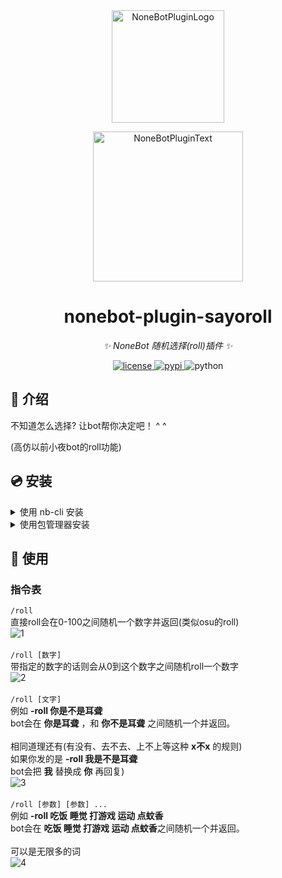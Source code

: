 <div align="center">
  <a href="https://v2.nonebot.dev/store"><img src="https://github.com/A-kirami/nonebot-plugin-template/blob/resources/nbp_logo.png" width="180" height="180" alt="NoneBotPluginLogo"></a>
  <br>
  <p><img src="https://github.com/A-kirami/nonebot-plugin-template/blob/resources/NoneBotPlugin.svg" width="240" alt="NoneBotPluginText"></p>
</div>

<div align="center">

# nonebot-plugin-sayoroll

_✨ NoneBot 随机选择(roll)插件 ✨_


<a href="./LICENSE">
    <img src="https://img.shields.io/github/license/mas-alone/nonebot-plugin-sayoroll.svg" alt="license">
</a>
<a href="https://pypi.python.org/pypi/nonebot-plugin-sayoroll">
    <img src="https://img.shields.io/pypi/v/nonebot-plugin-sayoroll.svg" alt="pypi">
</a>
<img src="https://img.shields.io/badge/python-3.8+-blue.svg" alt="python">

</div>

## 📖 介绍

不知道怎么选择? 让bot帮你决定吧！ ^ ^

(高仿以前小夜bot的roll功能)

## 💿 安装

<details>
<summary>使用 nb-cli 安装</summary>
在 nonebot2 项目的根目录下打开命令行, 输入以下指令即可安装

    nb plugin install nonebot-plugin-sayoroll

</details>

<details>
<summary>使用包管理器安装</summary>
在 nonebot2 项目的插件目录下, 打开命令行, 根据你使用的包管理器, 输入相应的安装命令

<details>
<summary>pip</summary>

    pip install nonebot-plugin-sayoroll
</details>
<details>
<summary>pdm</summary>

    pdm add nonebot-plugin-sayoroll
</details>
<details>
<summary>poetry</summary>

    poetry add nonebot-plugin-sayoroll
</details>
<details>
<summary>conda</summary>

    conda install nonebot-plugin-sayoroll
</details>

打开 nonebot2 项目根目录下的 `pyproject.toml` 文件, 在 `[tool.nonebot]` 部分追加写入

    plugins = ["nonebot_plugin_sayoroll"]

</details>

## 🎉 使用
### 指令表
`/roll`<br>
直接roll会在0-100之间随机一个数字并返回(类似osu的roll)<br>
![1](https://www.showdoc.com.cn/server/api/attachment/visitFile?sign=f2c89a1568a512a44ee55e08d1583ed5&file=file.png)<br><br>
`/roll [数字]`<br>
带指定的数字的话则会从0到这个数字之间随机roll一个数字<br>
![2](https://www.showdoc.com.cn/server/api/attachment/visitFile?sign=c983dba0d1f5ebc93a9bb0f47a3d733c&file=file.png)<br><br>
`/roll [文字]`<br>
例如 **-roll 你是不是耳聋**<br>
bot会在 **你是耳聋** ，和 **你不是耳聋** 之间随机一个并返回。<br><br>
相同道理还有(有没有、去不去、上不上等这种 **x不x** 的规则)<br>
如果你发的是 **-roll 我是不是耳聋** <br>
bot会把 **我** 替换成 **你** 再回复)<br>
![3](https://www.showdoc.com.cn/server/api/attachment/visitFile?sign=1bcfe7c48f64f2a0706d6a6520377ba8&file=file.png)<br><br>
`/roll [参数] [参数] ...`<br>
例如 **-roll 吃饭 睡觉 打游戏 运动 点蚊香**<br>
bot会在 **吃饭 睡觉 打游戏 运动 点蚊香**之间随机一个并返回。<br><br>
可以是无限多的词<br>
![4](https://www.showdoc.com.cn/server/api/attachment/visitFile?sign=0f8d184f4375e19ef9b7f83f356482ae&file=file.png)
